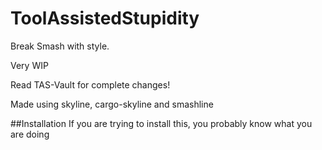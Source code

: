 # ToolAssistedStupidity
Break Smash with style.

Very WIP

Read TAS-Vault for complete changes!

Made using skyline, cargo-skyline and smashline

##Installation
If you are trying to install this, you probably know what you are doing
